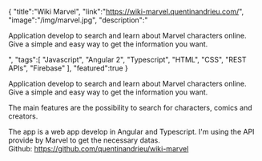 {
    "title":"Wiki Marvel",
    "link":"https://wiki-marvel.quentinandrieu.com/",
    "image":"/img/marvel.jpg",
    "description":"<p>Application develop to search and learn about Marvel characters online. Give a simple and easy way to get the information you want.</p>",
    "tags":[
          "Javascript",
          "Angular 2",
          "Typescript",
          "HTML",
          "CSS",
          "REST APIs",
          "Firebase"
        ],
    "featured":true
}

<p>Application develop to search and learn about Marvel characters online. Give a simple and easy way to get the information you want.</p>

<p>The main features are the possibility to search for characters, comics and creators.</p>

<p>
    The app is a web app develop in Angular and Typescript. I'm using the API provide by Marvel to get the necessary datas.</br>
    Github: <a href="https://github.com/quentinandrieu/wiki-marvel">
    https://github.com/quentinandrieu/wiki-marvel</a>
</p>